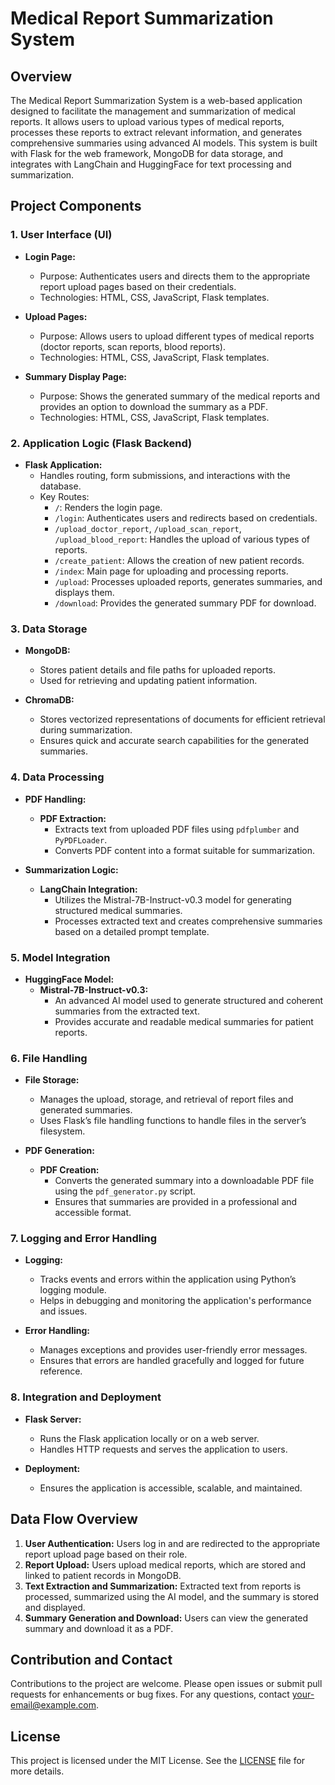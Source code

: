 # Medical Report Summarization System

## Overview

The Medical Report Summarization System is a web-based application designed to facilitate the management and summarization of medical reports. It allows users to upload various types of medical reports, processes these reports to extract relevant information, and generates comprehensive summaries using advanced AI models. This system is built with Flask for the web framework, MongoDB for data storage, and integrates with LangChain and HuggingFace for text processing and summarization.

## Project Components

### 1. User Interface (UI)

- **Login Page:** 
  - Purpose: Authenticates users and directs them to the appropriate report upload pages based on their credentials.
  - Technologies: HTML, CSS, JavaScript, Flask templates.

- **Upload Pages:** 
  - Purpose: Allows users to upload different types of medical reports (doctor reports, scan reports, blood reports).
  - Technologies: HTML, CSS, JavaScript, Flask templates.

- **Summary Display Page:** 
  - Purpose: Shows the generated summary of the medical reports and provides an option to download the summary as a PDF.
  - Technologies: HTML, CSS, JavaScript, Flask templates.

### 2. Application Logic (Flask Backend)

- **Flask Application:**
  - Handles routing, form submissions, and interactions with the database.
  - Key Routes:
    - `/`: Renders the login page.
    - `/login`: Authenticates users and redirects based on credentials.
    - `/upload_doctor_report`, `/upload_scan_report`, `/upload_blood_report`: Handles the upload of various types of reports.
    - `/create_patient`: Allows the creation of new patient records.
    - `/index`: Main page for uploading and processing reports.
    - `/upload`: Processes uploaded reports, generates summaries, and displays them.
    - `/download`: Provides the generated summary PDF for download.

### 3. Data Storage

- **MongoDB:**
  - Stores patient details and file paths for uploaded reports.
  - Used for retrieving and updating patient information.

- **ChromaDB:**
  - Stores vectorized representations of documents for efficient retrieval during summarization.
  - Ensures quick and accurate search capabilities for the generated summaries.

### 4. Data Processing

- **PDF Handling:**
  - **PDF Extraction:** 
    - Extracts text from uploaded PDF files using `pdfplumber` and `PyPDFLoader`.
    - Converts PDF content into a format suitable for summarization.

- **Summarization Logic:**
  - **LangChain Integration:**
    - Utilizes the Mistral-7B-Instruct-v0.3 model for generating structured medical summaries.
    - Processes extracted text and creates comprehensive summaries based on a detailed prompt template.

### 5. Model Integration

- **HuggingFace Model:**
  - **Mistral-7B-Instruct-v0.3:** 
    - An advanced AI model used to generate structured and coherent summaries from the extracted text.
    - Provides accurate and readable medical summaries for patient reports.

### 6. File Handling

- **File Storage:**
  - Manages the upload, storage, and retrieval of report files and generated summaries.
  - Uses Flask’s file handling functions to handle files in the server’s filesystem.

- **PDF Generation:**
  - **PDF Creation:**
    - Converts the generated summary into a downloadable PDF file using the `pdf_generator.py` script.
    - Ensures that summaries are provided in a professional and accessible format.

### 7. Logging and Error Handling

- **Logging:**
  - Tracks events and errors within the application using Python’s logging module.
  - Helps in debugging and monitoring the application's performance and issues.

- **Error Handling:**
  - Manages exceptions and provides user-friendly error messages.
  - Ensures that errors are handled gracefully and logged for future reference.

### 8. Integration and Deployment

- **Flask Server:**
  - Runs the Flask application locally or on a web server.
  - Handles HTTP requests and serves the application to users.

- **Deployment:**
  - Ensures the application is accessible, scalable, and maintained.
  

## Data Flow Overview

1. **User Authentication:** Users log in and are redirected to the appropriate report upload page based on their role.
2. **Report Upload:** Users upload medical reports, which are stored and linked to patient records in MongoDB.
3. **Text Extraction and Summarization:** Extracted text from reports is processed, summarized using the AI model, and the summary is stored and displayed.
4. **Summary Generation and Download:** Users can view the generated summary and download it as a PDF.

## Contribution and Contact

Contributions to the project are welcome. Please open issues or submit pull requests for enhancements or bug fixes. For any questions, contact [your-email@example.com](mailto:your-email@example.com).

## License

This project is licensed under the MIT License. See the [LICENSE](LICENSE) file for more details.

